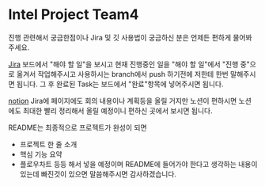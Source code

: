 # Intel Project Team4

진행 관련해서 궁금한점이나 Jira 및 깃 사용법이 궁금하신 분은 언제든 편하게 물어봐주세요.

[Jira](https://isdnket.atlassian.net/jira/software/projects/IN/boards/37)
보드에서 "해야 할 일"을 보시고 현재 진행중인 일을 "해야 할 일"에서 "진행 중"으로 옮겨서 작업해주시고 사용하시는 branch에서 push 하기전에 저한테 한번 말해주시면 됩니다. 그 후 완료된 Task는 보드에서 "완료"항목에 넣어주시면 됩니다.

[notion](https://www.notion.so/2620a75193b48098926fe4872a97b9c4)
Jira에 페이지에도 회의 내용이나 계획등을 올릴 거지만 노션이 편하시면 노션에도 최대한 빨리 정리해서 올릴 예정이니 편하신 곳에서 보시면 됩니다.

README는 최종적으로 프로젝트가 완성이 되면
- 프로젝트 한 줄 소개
- 핵심 기능 요약
- 플로우차트
등등 해서 넣을 예정이며 README에 들어가야 한다고 생각하는 내용이 있는데 빠진것이 있으면 말씀해주시면 감사하겠습니다.
